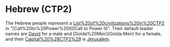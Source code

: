 # Hebrew (CTP2)

The Hebrew people represent a [List%20of%20civilizations%20in%20CTP2](civilization) in "[Call%20to%20Power%20II](Call to Power II)". Their default leader names are [David](David) for a male and [Golda%20Meir](Golda Meir) for a female, and their [Capital%20%28CTP2%29](capital) is [Jerusalem](Jerusalem).